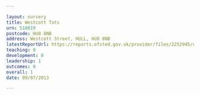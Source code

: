 ```yaml
---

layout: nursery
title: Westcott Tots
urn: 510019
postcode: HU8 8NB
address: Westcott Street, HULL, HU8 8NB
latestReportUrl: https://reports.ofsted.gov.uk/provider/files/2252945/urn/510019.pdf
teaching: 0
development: 0
leadership: 1
outcomes: 0
overall: 1
date: 09/07/2013

---
```

